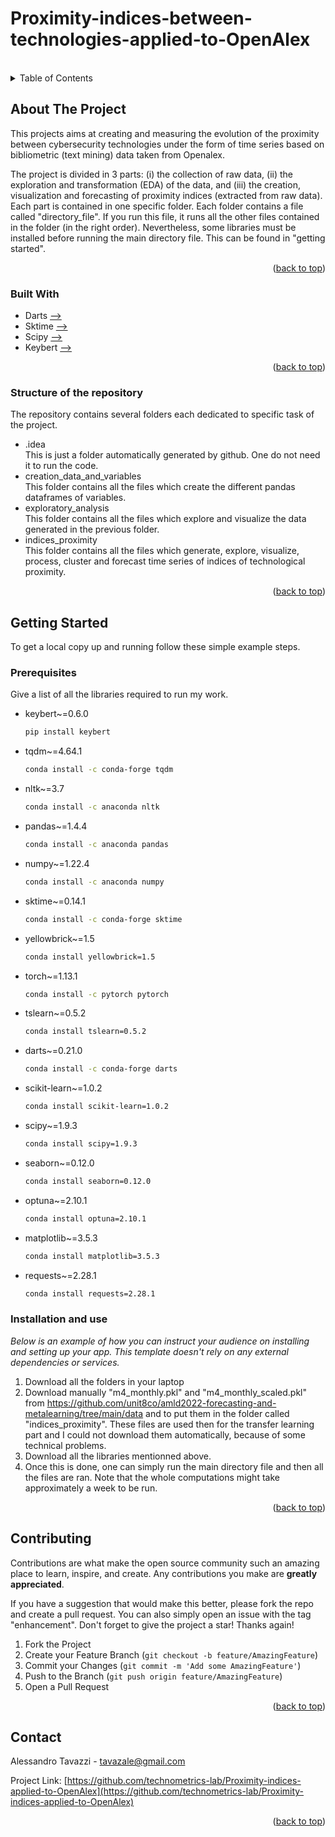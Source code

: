 # Proximity-indices-between-technologies-applied-to-OpenAlex

<!-- Improved compatibility of back to top link: See: https://github.com/othneildrew/Best-README-Template/pull/73 -->
<a name="readme-top"></a>
<!--
*** Thanks for checking out the Best-README-Template. If you have a suggestion
*** that would make this better, please fork the repo and create a pull request
*** or simply open an issue with the tag "enhancement".
*** Don't forget to give the project a star!
*** Thanks again! Now go create something AMAZING! :D
-->



<!-- PROJECT SHIELDS -->
<!--
*** I'm using markdown "reference style" links for readability.
*** Reference links are enclosed in brackets [ ] instead of parentheses ( ).
*** See the bottom of this document for the declaration of the reference variables
*** for contributors-url, forks-url, etc. This is an optional, concise syntax you may use.
*** https://www.markdownguide.org/basic-syntax/#reference-style-links
-->



<!-- PROJECT LOGO -->
<br />



<!-- TABLE OF CONTENTS -->
<details>
  <summary>Table of Contents</summary>
  <ol>
    <li>
      <a href="#about-the-project">About The Project</a>
      <ul>
        <li><a href="#built-with">Built With</a></li>
      </ul>
    </li>
    <li>
      <a href="#getting-started">Getting Started</a>
      <ul>
        <li><a href="#prerequisites">Prerequisites</a></li>
        <li><a href="#installation">Installation and use</a></li>
      </ul>
    </li>
    <li><a href="#contributing">Contributing</a></li>
    <li><a href="#contact">Contact</a></li>
    <li><a href="#acknowledgments">Acknowledgments</a></li>
  </ol>
</details>



<!-- ABOUT THE PROJECT -->
## About The Project

This projects aims at creating and measuring the evolution of the proximity between cybersecurity technologies under the form of time series based on bibliometric (text mining) data taken from Openalex.

The project is divided in 3 parts: (i) the collection of raw data, (ii) the exploration and transformation (EDA) of the data, and (iii) the creation, visualization and forecasting of proximity indices (extracted from raw data). Each part is contained in one specific folder. Each folder contains a file called "directory_file". If you run this file, it runs all the other files contained in the folder (in the right order).
Nevertheless, some libraries must be installed before running the main directory file. This can be found in "getting started".

<p align="right">(<a href="#readme-top">back to top</a>)</p>



### Built With

* Darts [-->][darts]
* Sktime [-->][sktime]
* Scipy [-->][scipy]
* Keybert [-->][keybert]

<p align="right">(<a href="#readme-top">back to top</a>)</p>

### Structure of the repository

The repository contains several folders each dedicated to specific task of the project.

* .idea
  <br> This is just a folder automatically generated by github. One do not need it to run the code.
* creation_data_and_variables
 <br> This folder contains all the files which create the different pandas dataframes of variables.
* exploratory_analysis
 <br> This folder contains all the files which explore and visualize the data generated in the previous folder.
* indices_proximity
 <br> This folder contains all the files which generate, explore, visualize, process, cluster and forecast time series of 
 indices of technological proximity.

<p align="right">(<a href="#readme-top">back to top</a>)</p>



<!-- GETTING STARTED -->
## Getting Started

To get a local copy up and running follow these simple example steps.

### Prerequisites

Give a list of all the libraries required to run my work.
* keybert~=0.6.0 
  ```sh
  pip install keybert
  ```
* tqdm~=4.64.1
  ```sh
  conda install -c conda-forge tqdm
  ```
* nltk~=3.7
  ```sh
  conda install -c anaconda nltk
  ```
* pandas~=1.4.4
  ```sh
  conda install -c anaconda pandas
  ```  
* numpy~=1.22.4
  ```sh
  conda install -c anaconda numpy
  ```
* sktime~=0.14.1
  ```sh
  conda install -c conda-forge sktime
  ```
* yellowbrick~=1.5
  ```sh
  conda install yellowbrick=1.5
  ```
* torch~=1.13.1
  ```sh
  conda install -c pytorch pytorch
  ```
* tslearn~=0.5.2
  ```sh
  conda install tslearn=0.5.2
  ```
* darts~=0.21.0
  ```sh
  conda install -c conda-forge darts
  ```
* scikit-learn~=1.0.2
  ```sh
  conda install scikit-learn=1.0.2
  ```
* scipy~=1.9.3
  ```sh
  conda install scipy=1.9.3
  ```
* seaborn~=0.12.0
  ```sh
  conda install seaborn=0.12.0
  ```
* optuna~=2.10.1
  ```sh
  conda install optuna=2.10.1
  ```
* matplotlib~=3.5.3
  ```sh
  conda install matplotlib=3.5.3
  ```
* requests~=2.28.1
  ```sh
  conda install requests=2.28.1
  ```
  

### Installation and use

_Below is an example of how you can instruct your audience on installing and setting up your app. This template doesn't rely on any external dependencies or services._

1. Download all the folders in your laptop
2. Download manually "m4_monthly.pkl" and "m4_monthly_scaled.pkl" from https://github.com/unit8co/amld2022-forecasting-and-metalearning/tree/main/data and to put them in the folder called "indices_proximity". These files are used then for the transfer learning part and I could not download them automatically, because of some technical problems.
3. Download all the libraries mentionned above.
4. Once this is done, one can simply run the main directory file and then all the files are ran. Note that the whole computations might take approximately a week to be run.


<p align="right">(<a href="#readme-top">back to top</a>)</p>



<!-- CONTRIBUTING -->
## Contributing

Contributions are what make the open source community such an amazing place to learn, inspire, and create. Any contributions you make are **greatly appreciated**.

If you have a suggestion that would make this better, please fork the repo and create a pull request. You can also simply open an issue with the tag "enhancement".
Don't forget to give the project a star! Thanks again!

1. Fork the Project
2. Create your Feature Branch (`git checkout -b feature/AmazingFeature`)
3. Commit your Changes (`git commit -m 'Add some AmazingFeature'`)
4. Push to the Branch (`git push origin feature/AmazingFeature`)
5. Open a Pull Request

<p align="right">(<a href="#readme-top">back to top</a>)</p>


<!-- CONTACT -->
## Contact

Alessandro Tavazzi - tavazale@gmail.com

Project Link: [https://github.com/technometrics-lab/Proximity-indices-applied-to-OpenAlex](https://github.com/technometrics-lab/Proximity-indices-applied-to-OpenAlex)

<p align="right">(<a href="#readme-top">back to top</a>)</p>



<!-- MARKDOWN LINKS & IMAGES -->
<!-- https://www.markdownguide.org/basic-syntax/#reference-style-links -->


[contributors-shield]: https://img.shields.io/github/contributors/othneildrew/Best-README-Template.svg?style=for-the-badge
[contributors-url]: https://github.com/othneildrew/Best-README-Template/graphs/contributors
[forks-shield]: https://img.shields.io/github/forks/othneildrew/Best-README-Template.svg?style=for-the-badge
[forks-url]: https://github.com/othneildrew/Best-README-Template/network/members
[stars-shield]: https://img.shields.io/github/stars/othneildrew/Best-README-Template.svg?style=for-the-badge
[stars-url]: https://github.com/othneildrew/Best-README-Template/stargazers
[issues-shield]: https://img.shields.io/github/issues/othneildrew/Best-README-Template.svg?style=for-the-badge
[issues-url]: https://github.com/othneildrew/Best-README-Template/issues
[license-shield]: https://img.shields.io/github/license/othneildrew/Best-README-Template.svg?style=for-the-badge
[license-url]: https://github.com/othneildrew/Best-README-Template/blob/master/LICENSE.txt
[linkedin-shield]: https://img.shields.io/badge/-LinkedIn-black.svg?style=for-the-badge&logo=linkedin&colorB=555
[linkedin-url]: https://linkedin.com/in/othneildrew
[product-screenshot]: images/screenshot.png


[sktime]: https://www.sktime.org/en/stable/
[darts]: https://unit8co.github.io/darts/
[scipy]: https://scipy.org/
[keybert]: https://pypi.org/project/keybert/
